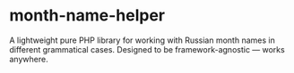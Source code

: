 # month-name-helper
A lightweight pure PHP library for working with Russian month names in different grammatical cases. Designed to be framework-agnostic — works anywhere.

